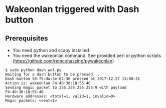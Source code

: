 # Wakeonlan triggered with Dash button

## Prerequisites
- You need python and scapy installed
- You need the wakeonlan command. See provided perl or python scripts (https://github.com/remcohaszing/pywakeonlan)

~~~~
$ sudo python dash_wol.py
Waiting for a dash button to be pressed...
Dash button 50:f5:da:3e:02:36 pressed at 2017-12-27 13:00:31
Action is: wakeonlan F4:4D:30:18:55:46
Sending magic packet to 255.255.255.255:9 with payload F4:4D:30:18:55:46
Hardware addresses: <total=1, valid=1, invalid=0>
Magic packets: <sent=1>
~~~~
